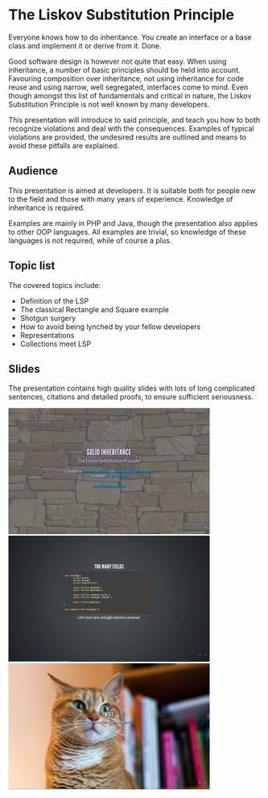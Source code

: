 # The Liskov Substitution Principle

Everyone knows how to do inheritance. You create an interface or a base class and implement it or derive from it. Done.

Good software design is however not quite that easy. When using inheritance, a number of basic principles
should be held into account. Favouring composition over inheritance, not using inheritance for code
reuse and using narrow, well segregated, interfaces come to mind. Even though amongst this list of
fundamentals and critical in nature, the Liskov Substitution Principle is not well known by many developers.

This presentation will introduce to said principle, and teach you how to both recognize violations
and deal with the consequences. Examples of typical violations are provided, the undesired results
are outlined and means to avoid these pitfalls are explained.

## Audience

This presentation is aimed at developers. It is suitable both for people new to the field and those
with many years of experience. Knowledge of inheritance is required.

Examples are mainly in PHP and Java, though the presentation also applies to other OOP languages.
All examples are trivial, so knowledge of these languages is not required, while of course a plus.

## Topic list

The covered topics include:

* Definition of the LSP
* The classical Rectangle and Square example
* Shotgun surgery
* How to avoid being lynched by your fellow developers
* Representations
* Collections meet LSP

## Slides

The presentation contains high quality slides with lots of long complicated sentences, citations and detailed
proofs, to ensure sufficient seriousness.

<img src="img/preview/lsp0.PNG" width="400px" />

<img src="img/preview/lsp1.PNG" width="400px" />

<img src="img/preview/lsp2.PNG" width="400px" />

